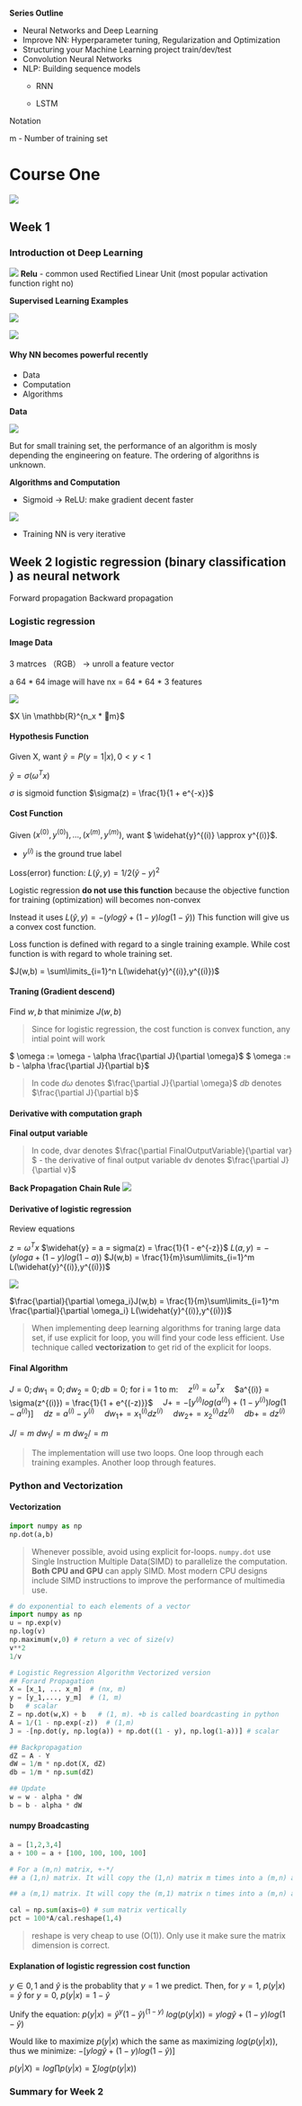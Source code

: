 
**Series Outline**

- Neural Networks and Deep Learning
- Improve NN: Hyperparameter tuning, Regularization and Optimization
- Structuring your Machine Learning project
    train/dev/test
- Convolution Neural Networks
- NLP: Building sequence models
    + RNN

    + LSTM 

Notation

>
m - Number of training set

# Course One
![](./img/w1_CourseOutline.PNG)

## Week 1

### Introduction ot Deep Learning


![](./img/w1_ReLU.PNG)
**Relu** - common used
Rectified Linear Unit (most popular activation function right no)


**Supervised Learning Examples**

![](./img/w1_supervisedExamples.PNG)

![](./img/w1_CNNRNN.PNG)


#### **Why NN becomes powerful recently**

- Data
- Computation
- Algorithms


**Data**

![](./img/w1_scaling.PNG)

But for small training set, the performance of an algorithm is mosly depending the engineering on feature. The ordering of algorithns is unknown.

**Algorithms and Computation**

- Sigmoid -> ReLU: make gradient decent faster

![](./img/w1_Sigmoid_ReLU.PNG)

- Training NN is very iterative 




## Week 2 logistic regression (binary classification ) as neural network

Forward propagation
Backward propagation 


### Logistic regression

#### Image Data

3 matrces （RGB）
-> unroll a feature vector 

a 64 * 64 image will have nx = 64 * 64 * 3 features

![](./img/w2_XMatrix.png)

$X \in \mathbb{R}^{n_x * m}$

#### Hypothesis Function

Given X, want $\widehat{y} = P(y=1|x), 0 < y < 1$

$\widehat{y} = \sigma(\omega^Tx)$

$\sigma$ is sigmoid function
$\sigma(z) = \frac{1}{1 + e^{-x}}$

#### Cost Function

Given ${(x^{(0)},y^{(0)}),..., (x^{(m)},y^{(m)})}$, want $ \widehat{y}^{(i)} \approx y^{(i)}$.

- $y^{(i)}$ is the ground true label

Loss(error) function:
$L(\widehat{y},y) = 1/2 (\widehat{y}-y)^2$ 

Logistic regression **do not use this function** because the objective function for training (optimization) will becomes non-convex

Instead it uses 
$L(\widehat{y},y) = - (ylog\widehat{y} + (1-y)log(1-\widehat{y}))$
This function will give us a convex cost function.

Loss function is defined with regard to a single training example.
While cost function is with regard to whole training set.

$J(w,b) = \sum\limits_{i=1}^n L(\widehat{y}^{(i)},y^{(i)})$

#### Traning (Gradient descend)

Find $w,b$ that minimize $J(w,b)$

> Since for logistic regression, the cost function is convex function, any intial point will work

$ \omega := \omega - \alpha \frac{\partial J}{\partial \omega}$
$ \omega := b - \alpha \frac{\partial J}{\partial b}$

> In code
$d\omega$ denotes $\frac{\partial J}{\partial \omega}$ 
$db$ denotes $\frac{\partial J}{\partial b}$


#### Derivative with computation graph

**Final output variable**

> In code, dvar denotes $\frac{\partial FinalOutputVariable}{\partial var} $ - the derivative of final output variable
dv denotes $\frac{\partial J}{\partial v}$

**Back Propagation**
**Chain Rule**
![](./img/w2_backprop.png)

#### Derivative of logistic regression

Review equations 

$z = \omega^Tx$
$\widehat{y} = a = sigma(z) = \frac{1}{1 - e^{-z}}$
$L(a,y) = - (yloga + (1-y)log(1-a))$
$J(w,b) = \frac{1}{m}\sum\limits_{i=1}^m L(\widehat{y}^{(i)},y^{(i)})$


![](./img/w2_log_derivatives.png)


$\frac{\partial}{\partial \omega_i}J(w,b) = \frac{1}{m}\sum\limits_{i=1}^m \frac{\partial}{\partial \omega_i} L(\widehat{y}^{(i)},y^{(i)})$

> When implementing deep learning algorithms for traning large data set, if use explicit for loop, you will find your code less efficient. Use technique called **vectorization** to get rid of the explicit for loops.

#### Final Algorithm

$J=0; dw_1=0; dw_2=0; db=0;$
for i = 1 to m:
&emsp;$z^{(i)} = \omega^T x$
&emsp;$a^{(i)} = \sigma(z^{(i)}) = \frac{1}{1 + e^{(-z)}}$
&emsp;$J += -[y^{(i)}log(a^{(i)}) + (1-y^{(i)})log(1 - a^{(i)})]$
&emsp;$dz = a^{(i)} - y^{(i)}$
&emsp;$dw_1 += x_1^{(i)}dz^{(i)}$
&emsp;$dw_2 += x_2^{(i)}dz^{(i)}$
&emsp;$db += dz^{(i)}$

$J /= m$
$dw_1 /= m$
$dw_2 /= m$

> The implementation will use two loops. One loop through each training examples. Another loop through features.

### Python and Vectorization

#### Vectorization


```python
import numpy as np
np.dot(a,b)
```

> Whenever possible, avoid using explicit for-loops.
`numpy.dot` use Single Instruction Multiple Data(SIMD) to parallelize the computation. **Both CPU and GPU** can apply SIMD. Most modern CPU designs include SIMD instructions to improve the performance of multimedia use.


```python
# do exponential to each elements of a vector
import numpy as np
u = np.exp(v)
np.log(v)
np.maximum(v,0) # return a vec of size(v)
v**2
1/v

# Logistic Regression Algorithm Vectorized version
## Forard Propagation
X = [x_1, ... x_m]  # (nx, m)
y = [y_1,..., y_m]  # (1, m)
b   # scalar
Z = np.dot(w,X) + b   # (1, m). +b is called boardcasting in python
A = 1/(1 - np.exp(-z))  # (1,m)
J = -[np.dot(y, np.log(a)) + np.dot((1 - y), np.log(1-a))] # scalar

## Backpropagation
dZ = A - Y
dW = 1/m * np.dot(X, dZ)
db = 1/m * np.sum(dZ)

## Update
w = w - alpha * dW
b = b - alpha * dW
```

#### numpy Broadcasting
```python
a = [1,2,3,4]
a + 100 = a + [100, 100, 100, 100]

# For a (m,n) matrix, +-*/
## a (1,n) matrix. It will copy the (1,n) matrix m times into a (m,n) and then do element-wise operation.

## a (m,1) matrix. It will copy the (m,1) matrix n times into a (m,n) and then do element-wise operation.

cal = np.sum(axis=0) # sum matrix vertically
pct = 100*A/cal.reshape(1,4)
```
> reshape is very cheap to use (O(1)). Only use it make sure the matrix dimension is correct. 

#### Explanation of logistic regression cost function

$y \in {0,1}$ and $\widehat{y}$ is the probablity that $y=1$ we predict. Then,
for $y = 1$, $p(y|x) = \widehat{y}$
for $y = 0$, $p(y|x) = 1 - \widehat{y}$

Unify the equation:
$p(y|x) = \widehat{y}^y (1-\widehat{y})^{(1-y)}$
$log(p(y|x)) = ylog\widehat{y} + (1-y)log(1-\widehat{y})$

Would like to maximize $p(y|x)$ which the same as maximizing $log(p(y|x))$, thus we minimize:
$-[ylog\widehat{y} + (1-y)log(1-\widehat{y})]$

$p(y|X) = log \prod p(y|x) = \sum log(p(y|x))$

### Summary for Week 2

